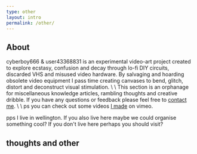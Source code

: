 ```yaml
---
type: other
layout: intro
permalink: /other/
---
```


## About

cyberboy666 & user43368831 is an experimental video-art project created to explore ecstasy, confusion and decay through lo-fi DIY circuits, discarded VHS and misused video hardware. By salvaging and hoarding obsolete video equipment I pass time creating canvases to bend, glitch, distort and deconstruct visual stimulation.
\\
\\
This section is an orphanage for miscellaneous knowledge articles, rambling thoughts and creative dribble. If you have any questions or feedback please feel free to [contact me]( {{site.url}}/other/O01).
\\
\\
ps you can check out some videos [I made](https://vimeo.com/user43368831) on vimeo.


pps I live in wellington. If you also live here maybe we could organise something cool? If you don't live here perhaps you should visit?

## thoughts and other